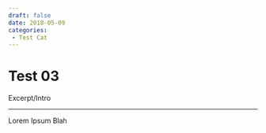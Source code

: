 ```yaml
---
draft: false
date: 2018-05-09
categories:
 - Test Cat
---
```

 
# Test 03

Excerpt/Intro
<!-- more -->
---
Lorem Ipsum Blah